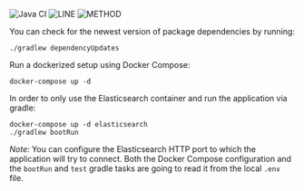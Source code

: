 ![Java CI](https://github.com/JKatzwinkel/tla-es/workflows/Java%20CI/badge.svg)
![LINE](https://img.shields.io/badge/line--coverage-78%25-yellow.svg)
![METHOD](https://img.shields.io/badge/method--coverage-54%25-orange.svg)

You can check for the newest version of package dependencies by running:

    ./gradlew dependencyUpdates


Run a dockerized setup using Docker Compose:

    docker-compose up -d


In order to only use the Elasticsearch container and run the application via gradle:

    docker-compose up -d elasticsearch
    ./gradlew bootRun

*Note:* You can configure the Elasticsearch HTTP port to which the application will try to connect.
Both the Docker Compose configuration and the `bootRun` and `test` gradle tasks are going to read
it from the local `.env` file.
